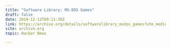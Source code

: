 ```yaml
---
title: "Software Library: MS-DOS Games"
draft: false
date: 2019-12-12T09:11:39Z
link: https://archive.org/details/softwarelibrary_msdos_games?utm_medium=RSS&utm_source=hune
site: archive.org
topic: Hacker News  

---
```

